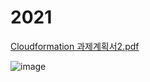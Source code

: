 # 2021

[Cloudformation 과제계획서2.pdf](https://github.com/wlsdn2316/AWS-transit_GW-EFS-Openswan/files/9558253/Cloudformation.2.pdf)


![image](https://user-images.githubusercontent.com/46724661/189931793-6e163a28-5ee6-40ab-a515-0d860ae30d9b.png)

